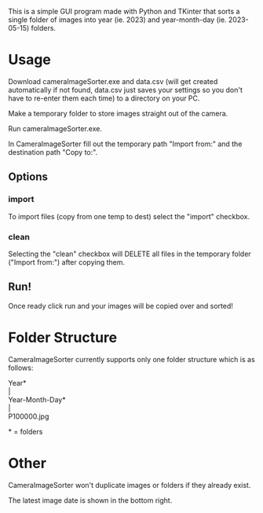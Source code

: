 This is a simple GUI program made with Python and TKinter that sorts a single folder of images into year (ie. 2023) and year-month-day (ie. 2023-05-15) folders.

# Usage

Download cameraImageSorter.exe and data.csv (will get created automatically if not found, data.csv just saves your settings so you don't have to re-enter them each time) to a directory on your PC.

Make a temporary folder to store images straight out of the camera.

Run cameraImageSorter.exe.

In CameraImageSorter fill out the temporary path "Import from:" and the destination path "Copy to:". 

## Options

### import
To import files (copy from one temp to dest) select the "import" checkbox.

### clean 
Selecting the "clean" checkbox will DELETE all files in the temporary folder ("Import from:") after copying them.

## Run!

Once ready click run and your images will be copied over and sorted!

# Folder Structure

CameraImageSorter currently supports only one folder structure which is as follows:

Year*\
|\
Year-Month-Day*\
|\
P100000.jpg

\* = folders

# Other

CameraImageSorter won't duplicate images or folders if they already exist.

The latest image date is shown in the bottom right.